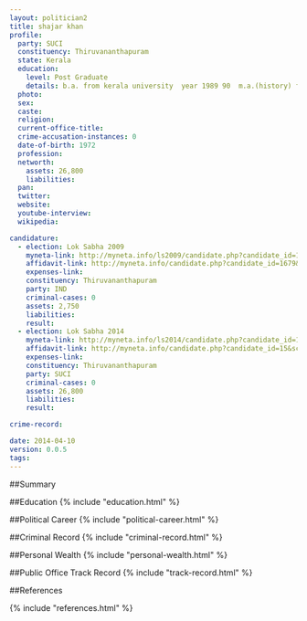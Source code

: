 ```yaml
---
layout: politician2
title: shajar khan
profile: 
  party: SUCI
  constituency: Thiruvananthapuram
  state: Kerala
  education: 
    level: Post Graduate
    details: b.a. from kerala university  year 1989 90  m.a.(history) from kerala university  year 1991 92  diploma in journalism  year 1995
  photo: 
  sex: 
  caste: 
  religion: 
  current-office-title: 
  crime-accusation-instances: 0
  date-of-birth: 1972
  profession: 
  networth: 
    assets: 26,800
    liabilities: 
  pan: 
  twitter: 
  website: 
  youtube-interview: 
  wikipedia: 

candidature: 
  - election: Lok Sabha 2009
    myneta-link: http://myneta.info/ls2009/candidate.php?candidate_id=1679
    affidavit-link: http://myneta.info/candidate.php?candidate_id=1679&scan=original
    expenses-link: 
    constituency: Thiruvananthapuram 
    party: IND
    criminal-cases: 0
    assets: 2,750
    liabilities: 
    result:  
  - election: Lok Sabha 2014
    myneta-link: http://myneta.info/ls2014/candidate.php?candidate_id=15
    affidavit-link: http://myneta.info/candidate.php?candidate_id=15&scan=original
    expenses-link: 
    constituency: Thiruvananthapuram 
    party: SUCI
    criminal-cases: 0
    assets: 26,800
    liabilities: 
    result:  

crime-record: 

date: 2014-04-10
version: 0.0.5
tags: 
---
```


##Summary


##Education
{% include "education.html" %}


##Political Career
{% include "political-career.html" %}


##Criminal Record
{% include "criminal-record.html" %}


##Personal Wealth
{% include "personal-wealth.html" %}


##Public Office Track Record
{% include "track-record.html" %}


##References


{% include "references.html" %}
